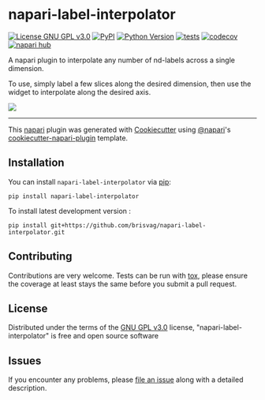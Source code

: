 # napari-label-interpolator

[![License GNU GPL v3.0](https://img.shields.io/pypi/l/napari-label-interpolator.svg?color=green)](https://github.com/brisvag/napari-label-interpolator/raw/main/LICENSE)
[![PyPI](https://img.shields.io/pypi/v/napari-label-interpolator.svg?color=green)](https://pypi.org/project/napari-label-interpolator)
[![Python Version](https://img.shields.io/pypi/pyversions/napari-label-interpolator.svg?color=green)](https://python.org)
[![tests](https://github.com/brisvag/napari-label-interpolator/workflows/tests/badge.svg)](https://github.com/brisvag/napari-label-interpolator/actions)
[![codecov](https://codecov.io/gh/brisvag/napari-label-interpolator/branch/main/graph/badge.svg)](https://codecov.io/gh/brisvag/napari-label-interpolator)
[![napari hub](https://img.shields.io/endpoint?url=https://api.napari-hub.org/shields/napari-label-interpolator)](https://napari-hub.org/plugins/napari-label-interpolator)

A napari plugin to interpolate any number of nd-labels across a single dimension.

To use, simply label a few slices along the desired dimension, then use the widget to interpolate along the desired axis.

![](https://user-images.githubusercontent.com/23482191/189153632-40ef38b7-be89-40b3-b583-b17f3241c67b.png)

----------------------------------

This [napari] plugin was generated with [Cookiecutter] using [@napari]'s [cookiecutter-napari-plugin] template.

<!--
Don't miss the full getting started guide to set up your new package:
https://github.com/napari/cookiecutter-napari-plugin#getting-started

and review the napari docs for plugin developers:
https://napari.org/plugins/index.html
-->

## Installation

You can install `napari-label-interpolator` via [pip]:

    pip install napari-label-interpolator



To install latest development version :

    pip install git+https://github.com/brisvag/napari-label-interpolator.git


## Contributing

Contributions are very welcome. Tests can be run with [tox], please ensure
the coverage at least stays the same before you submit a pull request.

## License

Distributed under the terms of the [GNU GPL v3.0] license,
"napari-label-interpolator" is free and open source software

## Issues

If you encounter any problems, please [file an issue] along with a detailed description.

[napari]: https://github.com/napari/napari
[Cookiecutter]: https://github.com/audreyr/cookiecutter
[@napari]: https://github.com/napari
[MIT]: http://opensource.org/licenses/MIT
[BSD-3]: http://opensource.org/licenses/BSD-3-Clause
[GNU GPL v3.0]: http://www.gnu.org/licenses/gpl-3.0.txt
[GNU LGPL v3.0]: http://www.gnu.org/licenses/lgpl-3.0.txt
[Apache Software License 2.0]: http://www.apache.org/licenses/LICENSE-2.0
[Mozilla Public License 2.0]: https://www.mozilla.org/media/MPL/2.0/index.txt
[cookiecutter-napari-plugin]: https://github.com/napari/cookiecutter-napari-plugin

[file an issue]: https://github.com/brisvag/napari-label-interpolator/issues

[napari]: https://github.com/napari/napari
[tox]: https://tox.readthedocs.io/en/latest/
[pip]: https://pypi.org/project/pip/
[PyPI]: https://pypi.org/
